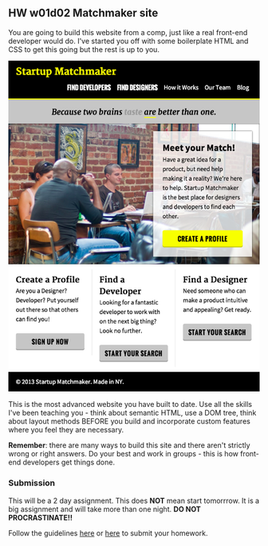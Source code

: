 ## HW w01d02 Matchmaker site

You are going to build this website from a comp, just like a real front-end developer would do. I've started you off with some boilerplate HTML and CSS to get this going but the rest is up to you.

![Design Goal](StartupMatchmaker.png)

This is the most advanced website you have built to date. Use all the skills I've been teaching you - think about semantic HTML, use a DOM tree, think about layout methods BEFORE you build and incorporate custom features where you feel they are necessary.

**Remember**: there are many ways to build this site and there aren't strictly wrong or right answers. Do your best and work in groups - this is how front-end developers get things done.

### Submission

This will be a 2 day assignment. This does **NOT** mean start tomorrrow. It is a big assignment and will take more than one night. **DO NOT PROCRASTINATE!!**

Follow the guidelines [here](https://github.com/fewd-puffin/homework-submission) or [here](https://github.com/fewd-puffin/hw-w01d1.5-git) to submit your homework. 